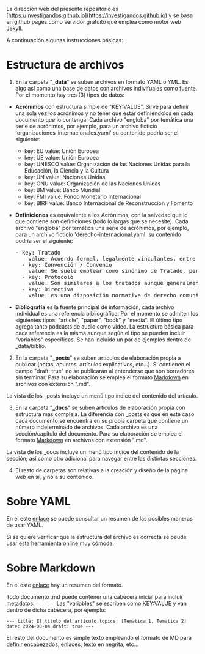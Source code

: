 La dirección web del presente repositorio es [https://investigandos.github.io](https://investigandos.github.io) y se basa en github pages como servidor gratuito que emplea como motor web [Jekyll](https://jekyllrb.com/).

A continuación algunas instrucciones básicas:

# Estructura de archivos

1. En la carpeta "**_data**" se suben archivos en formato YAML o YML. Es algo así como una base de datos con archivos indivifuales como fuente. Por el momento hay 
tres (3) tipos de datos:
- __Acrónimos__ con estructura simple de "KEY:VALUE". Sirve para definir una sola vez los acrónimos y no tener que estar definiendolos en cada documento que lo contenga. Cada archivo "engloba" por temática una serie de acrónimos, por ejemplo, para un archivo ficticio 'organizaciones-internacionales.yaml' su contenido podría ser el siguiente:
    - key: EU
      value: Unión Europea
    - key: UE
      value: Unión Europea
    - key: UNESCO
      value: Organización de las Naciones Unidas para la Educación, la Ciencia y la Cultura
    - key: UN
      value: Naciones Unidas
    - key: ONU
      value: Organización de las Naciones Unidas
    - key: BM
      value: Banco Mundial
    - key: FMI
      value: Fondo Monetario Internacional
    - key: BIRF
      value: Banco Internacional de Reconstrucción y Fomento

    
- __Definiciones__ es equivalente a los Acrónimos, con la salvedad que lo que contiene son definiciones (todo lo largas que se necesite). Cada archivo "engloba" por temática una serie de acrónimos, por ejemplo, para un archivo ficticio 'derecho-internacional.yaml' su contenido podría ser el siguiente:
    <pre>- key: Tratado
      value: Acuerdo formal, legalmente vinculantes, entre varias partes, generalmente tres o más. Las partes son países o una unión regional de ellos.
    - key: Convención / Convenio
      value: Se suele emplear como sinónimo de Tratado, pero en realidad se trata de acuerdos multilaterales con un gran número de participantes, y a diferencia de los Tratados, no son legalmente vinculantes y suelen emplearse para definir marcos estratégicos o conceptos que no incluyen medidas específicas.
    - key: Protocolo
      value: Son similares a los tratados aunque generalmente se emplean para modificar, suplementar o aclarar un acuerdo.
    - key: Directiva
      value: es una disposición normativa de derecho comunitario que vincula a los Estados de la Unión o, en su caso, al Estado destinatario en la consecución de resultados u objetivos concretos en un plazo determinado, dejando, sin embargo, a las autoridades internas competentes la debida elección de la forma y los medios adecuados a tal fin. </pre>

- __Bibliografía__ es la fuente principal de información, cada archivo individual es una referencia bibliográfica. Por el momento se admiten los siguientes tipos: "article", "paper", "book" y "media". El  último tipo agrega tanto podcasts de audio como video. La estructura básica para cada referencia es la misma aunque según el tipo se pueden incluir "variables" específicas. Se han incluido un par de ejemplos dentro de _data/biblio.

2. En la carpeta "**_posts**" se suben artículos de elaboración propia a publicar (notas, apuntes, artículos explicativos, etc...). Si contienen el campo "draft: true" no se publicarán al entenderse que son borradores sin terminar. Para su elaboración se emplea el formato [Markdown](https://www.markdownguide.org/cheat-sheet/) en archivos con extensión ".md".

La vista de los _posts incluye un menú tipo índice del contenido del artículo.

3. En la carpeta "**_docs**" se suben artículos de elaboración propia con estructura más compleja. La diferencia con _posts es que en este caso cada documento se encuentra en su propia carpeta que contiene un número indeterminado de archivos. Cada archivo es una sección/capítulo del documento. Para su elaboración se emplea el formato [Markdown](https://www.markdownguide.org/cheat-sheet/) en archivos con extensión ".md".

La vista de los _docs incluye un menú tipo índice del contenido de la sección; así como otro adicional para navegar entre las distintas secciones.

4. El resto de carpetas son relativas a la creación y diseño de la página web en sí, y no a su contenido.

# Sobre YAML
En el este [enlace](https://quickref.me/yaml.html) se puede consultar un resumen de las posibles maneras de usar YAML.

Si se quiere verificar que la estructura del archivo es correcta se peude usar esta [herramienta online](https://www.yamllint.com/) muy cómoda.


# Sobre Markdown
En el este [enlace](https://www.markdownguide.org/cheat-sheet/) hay un resumen del formato.

Todo documento .md puede contener una cabecera inicial para incluir metadatos. 
`---
---`
Las "variables" se escriben como KEY:VALUE y van dentro de dicha cabecera, por ejemplo:

`---
title: El título del artículo
topics: [Tematica 1, Tematica 2]
date: 2024-08-04
draft: true
---`

El resto del documento es simple texto empleando el formato de MD para definir encabezados, enlaces, texto en negrita, etc...


